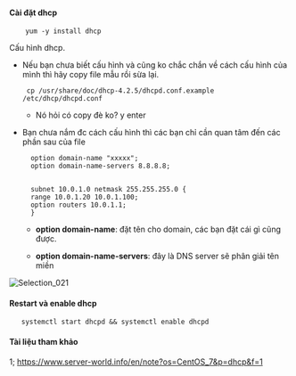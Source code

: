 
#### Cài đặt dhcp

        yum -y install dhcp

Cấu hình dhcp.

- Nếu bạn chưa biết cấu hình và cũng ko chắc chắn về cách cấu hình của mình thì hãy copy file mẫu rồi sừa lại.

       cp /usr/share/doc/dhcp-4.2.5/dhcpd.conf.example /etc/dhcp/dhcpd.conf
      
     - Nó hỏi có copy đè ko? y enter
     
- Bạn chưa nắm đc cách cấu hình thì các bạn chỉ cần quan tâm đến các phần sau của file

        option domain-name "xxxxx";
        option domain-name-servers 8.8.8.8;
        
        
        subnet 10.0.1.0 netmask 255.255.255.0 {
        range 10.0.1.20 10.0.1.100;
        option routers 10.0.1.1;
        }
        
    - **option domain-name**: đặt tên cho domain, các bạn đặt cái gì cũng được.
     
    - **option domain-name-servers**: đây là DNS server sẽ phân giải tên miền 
       
 ![Selection_021](https://user-images.githubusercontent.com/19284401/55212748-77473880-5223-11e9-883a-2cda5c465caa.png)
 
#### Restart và enable dhcp

       systemctl start dhcpd && systemctl enable dhcpd 


#### Tài liệu tham khảo

1; https://www.server-world.info/en/note?os=CentOS_7&p=dhcp&f=1 
       